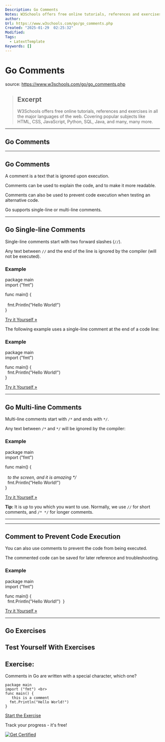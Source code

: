 ```yaml
---
Description: Go Comments
Notes: W3Schools offers free online tutorials, references and exercises in all the major languages of the web. Covering popular subjects like HTML, CSS, JavaScript, Python, SQL, Java, and many, many more.
author: 
Url: https://www.w3schools.com/go/go_comments.php
Created: "2025-01-29  02:25:32"
Modified: 
Tags:
  - LatextTemplate
Keywords: []
---
```


# Go Comments

source: https://www.w3schools.com/go/go_comments.php

> ## Excerpt
> W3Schools offers free online tutorials, references and exercises in all the major languages of the web. Covering popular subjects like HTML, CSS, JavaScript, Python, SQL, Java, and many, many more.

---
## Go Comments

___

## Go Comments

A comment is a text that is ignored upon execution.

Comments can be used to explain the code, and to make it more readable.

Comments can also be used to prevent code execution when testing an alternative code.

Go supports single-line or multi-line comments.

___

## Go Single-line Comments

Single-line comments start with two forward slashes (`//`).

Any text between `//` and the end of the line is ignored by the compiler (will not be executed).

### Example

  
package main  
import ("fmt")  
  
func main() {  
    
  fmt.Println("Hello World!")  
}  

[Try it Yourself »](https://www.w3schools.com/go/trygo.php?filename=demo_helloworld4)

The following example uses a single-line comment at the end of a code line:

### Example

package main  
import ("fmt")  
  
func main() {  
  fmt.Println("Hello World!")  
}  

[Try it Yourself »](https://www.w3schools.com/go/trygo.php?filename=demo_helloworld5)

___

## Go Multi-line Comments

Multi-line comments start with `/*` and ends with `*/`.

Any text between `/*` and `*/` will be ignored by the compiler:

### Example

package main  
import ("fmt")  
  
func main() {  
    
  _to the screen, and it is amazing \*/_  
  fmt.Println("Hello World!")  
}  

[Try it Yourself »](https://www.w3schools.com/go/trygo.php?filename=demo_helloworld6)

**Tip:** It is up to you which you want to use. Normally, we use `//` for short comments, and `/* */` for longer comments.

___

___

## Comment to Prevent Code Execution

You can also use comments to prevent the code from being executed.

The commented code can be saved for later reference and troubleshooting.

### Example

package main  
import ("fmt")  
  
func main() {  
  fmt.Println("Hello World!")  }  

[Try it Yourself »](https://www.w3schools.com/go/trygo.php?filename=demo_helloworld7)

___

## Go Exercises

## Test Yourself With Exercises

## Exercise:

Comments in Go are written with a special character, which one?

```
package main   
import ("fmt") <br>
func main() {
   this is a comment  
  fmt.Println("Hello World!")
}
```

[Start the Exercise](https://www.w3schools.com/go/exercise.php?filename=exercise_comments1)

  

Track your progress - it's free!

   [![Get Certified](https://www.w3schools.com/images/img_deal_up_300.png)](https://campus.w3schools.com/collections/todays-deals)
